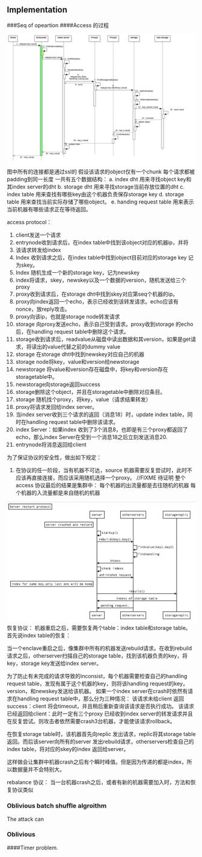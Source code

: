 ## Implementation

###Seq of opeartion
####Access 的过程

![SequenceDiagram1.jpg](resource/SequenceDiagram1.jpg)
图中所有的连接都是通过ssl的
假设该请求的object仅有一个chunk
每个请求都被padding到同一长度
一共有五个数据结构：
a. index dht 用来寻找object key和其index server的dht
b. storage dht 用来寻找storage当前存放位置的dht
c. index table 用来查找有哪些key由这个机器负责保存storage key
d. storage table 用来查找当前实际存储了哪些object。
e. handing request table 用来表示当前机器有哪些请求正在等待返回。


access protocol：
1. client发送一个请求
2. entrynode收到请求后，在index table中找到该object对应的机器ip，并将
3. 该请求转发给index
4. Index 收到请求之后，在index table中找到object目前对应的storage key 记为skey。
5. Index 随机生成一个新的storage key，记为newskey
6. index将请求，skey，newskey以及一个数据的version，随机发送给三个proxy
7. proxy收到请求后，在storage dht中找到skey对应第seq个机器的ip。
8. proxy向index返回一个echo，表示已经收到该转发请求。echo应该有nonce，放reply攻击。
9. proxy向该ip，也就是storage node转发请求
10. storage 向proxy发送echo，表示自己受到请求。proxy收到storage 的echo后，在handling request table中删除这个请求。
11. storage收到请求后，readvalue从磁盘中读出数据和其version，如果是get请求，将读出的value代替之前的dummy value
12. storage 在storage dht中找到newskey对应自己的机器
13. storage node将key，value和version给newstorage
14. newstorage 将value和version存在磁盘中，将key和version存在storagetable中。
15. newstorage向storage返回success
16. storage删除这个object，并且在storagetable中删除对应条目。
17. storage 随机找个proxy，将key，value（请求结果转发）
18. proxy将请求发回给index server。
19. 当index server收到三个请求的返回（消息18）时，update index table，同时在handling request table中删除该请求。
20. index Server：如果index 收到了3个消息8，也即是有三个proxy都返回了echo，那么index Server在受到一个消息18之后立刻发送消息20.
21. entrynode将消息返回给client

为了保证协议的安全性，做出如下规定：
1. 在协议的任一阶段，当有机器不可达，source 机器需要反复尝试时，此时不应该再直接连接，而应该采用随机选择一个proxy。
//FIXME 待证明
整个access 协议最后的结果是集群中：
每个机器的出流量都是去往随机的机器
每个机器的入流量都是来自随机的机器


![SequenceDiagram1.jpg](resource/sequencediagram2.jpg)
恢复协议：
机器重启之后，需要恢复两个table：index table和storage table。
首先说index table的恢复：

当一个enclave重启之后，像集群中所有的机器发送rebuild请求。在收到rebuild请求之后，otherserver扫描自己的storage table，找到该机器负责的key，将key，storage key发送给index server。


为了防止有未完成的请求导致的inconsist，每个机器需要检查自己的handling request table，发现有属于这个机器的key，则将该handling request的key，version，和newskey发送给该机器。
如果一个index server在crash时依然有请求在handling request table中，那么分为三种情况：
该请求未给client 返回success：client 将会timeout，并且稍后重新查询该请求是否执行成功。
该请求已经返回给client：此时一定有三个proxy 已经收到index server的转发请求并且在反复尝试。则攻击者依然需要crash3台机器，才能使该请求rollback。

在恢复storage table时，该机器首先向replic 发出请求，replic将其storage table返回。而后该server向所有的server 发出rebuild请求，otherservers检查自己的index table，将对应的skey的index 返回给server。

这样做会让集群中机器crash之后有个瞬时峰值。但是因为传递的都是index，所以数据量并不会特别大。

rebalance 协议：
当一台机器crash之后，或者有新的机器需要加入时，方法和恢复协议类似

### Oblivious batch shuffle algroithm
The attack can

### Oblivious

####Timer problem.
